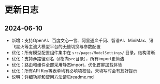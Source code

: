 # 更新日志

## 2024-06-10
- 新增：支持OpenAI、百度文心一言、阿里通义千问、智谱AI、MiniMax、讯飞星火等主流大模型平台的无缝切换与参数配置
- 优化：所有模型配置组件集中在 `src/pages/ModelSettings/` 目录，结构清晰
- 优化：支持@路径别名（`@`指向`src`目录），所有import更简洁
- 优化：路由和组件全部采用静态import，优化首屏加载体验
- 优化：所有API Key等表单均有必填项校验，未填写时会有友好提示
- 说明：详细功能和使用方法请见readme.md
